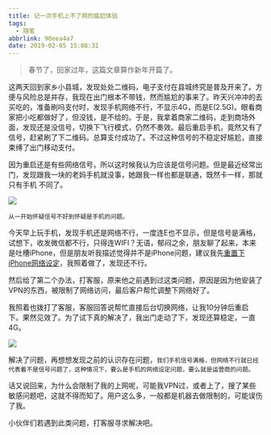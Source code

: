 ```yaml
---
title: 记一次手机上不了网的尴尬体验
tags:
  - 随笔
abbrlink: 90eea4a7
date: 2019-02-05 15:08:31
---
```

> 春节了，回家过年，这篇文章算作新年开篇了。

这两天回到家乡小县城，发现处处二维码，电子支付在县城终究是普及开来了。方便与风险总是并存，我现在出门根本不带钱，然而尴尬的事来了。昨天兴冲冲的去买吃的，准备刷吗支付时，发现手机网络不行，不显示4G，而是E(2.5G)。眼看商家把小吃都做好了，但没钱，是不给的。于是，我拿着商家二维码，走到商场外面，发现还是没信号，切换下飞行模式，仍然不奏效。最后重启手机，竟然又有了信号，赶紧刷了下二维码。总算支付成功了。不过这种信号的不稳定好尴尬，直接束缚了出门移动支付。

因为重启还是有些网络信号，所以这时候我认为应该是信号问题。但是最近经常出门，发现跟我一块的老妈手机就没事，她跟我一样也都是联通，既然卡一样，那就只有手机
不同了。

![](http://static.1991421.cn/2019-02-05-IMG_1390.jpg)


`从一开始怀疑信号不好到怀疑是手机的问题。`

今天早上玩手机，发现手机还是网络不行，一度连E也不显示，但是信号是满格，试想下，收发微信都不行，只得连WIFI？无语，郁闷之余，朋友聊了起来，本来是吐槽iPhone，但是朋友听我描述觉得并不是iPhone问题，建议我先[重置下iPhone网络设定](https://github.com/alanhg/mac-question/issues/31)，我照着做了，发现还不行。

然后给了第二个办法，打客服，原来他之前遇到过这类问题，原因是因为他安装了VPN的东西，被限制了网络访问，最后客户帮忙调整下网络好了。

我照着也拨打了客服，客服回答说帮忙直接后台切换网络，让我10分钟后重启下。果然见效了。为了试下真的解决了，我出门走动了下，发现还算稳定，一直4G。

![](http://static.1991421.cn/2019-02-05-IMG_1389.jpg)

解决了问题，再想想发现之前的认识存在问题，`我们手机信号满格，但网络不行就已经代表着不是信号问题了，这种情况下，要么是手机的网络设定问题，要么就是运营商的问题。`

话又说回来，为什么会限制了我的上网呢，可能我VPN过，或者上了，搜了某些敏感问题吧，这就不得而知了。用户这么多，一般都是机器去做限制的，可能误伤了我。

小伙伴们若遇到此类问题，打客服寻求解决吧。
